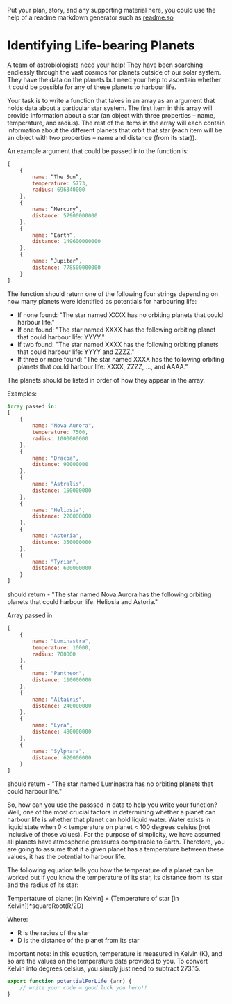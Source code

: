 Put your plan, story, and any supporting material here, you could use the help of a readme markdown generator such as [readme.so](https://readme.so/)

# Identifying Life-bearing Planets

A team of astrobiologists need your help! They have been searching endlessly through the vast cosmos for planets outside of our solar system. They have the data on the planets but need your help to ascertain whether it could be possible for any of these planets to harbour life.

Your task is to write a function that takes in an array as an argument that holds data about a particular star system. The first item in this array will provide information about a star (an object with three properties – name, temperature, and radius). The rest of the items in the array will each contain information about the different planets that orbit that star (each item will be an object with two properties – name and distance (from its star)).

An example argument that could be passed into the function is:

```javascript
[
    {
        name: “The Sun”, 
        temperature: 5773, 
        radius: 696340000
    }, 
    {
        name: “Mercury”, 
        distance: 57900000000
    }, 
    {
        name: “Earth”, 
        distance: 149600000000
    }, 
    {
        name: “Jupiter”,
        distance: 778500000000
    }
]
```

The function should return one of the following four strings depending on how many planets were identified as potentials for harbouring life:

- If none found: "The star named XXXX has no orbiting planets that could harbour life."
- If one found: "The star named XXXX has the following orbiting planet that could harbour life: YYYY."
- If two found: "The star named XXXX has the following orbiting planets that could harbour life: YYYY and ZZZZ."
- If three or more found: "The star named XXXX has the following orbiting planets that could harbour life: XXXX, ZZZZ, …, and AAAA."

The planets should be listed in order of how they appear in the array.

Examples:

```javascript
Array passed in:
[
    {
        name: "Nova Aurora",
        temperature: 7500,
        radius: 1000000000
    },
    {
        name: "Dracoa",
        distance: 90000000
    },
    {
        name: "Astralis",
        distance: 150000000
    },
    {
        name: "Heliosia",
        distance: 220000000
    },
    {
        name: "Astoria",
        distance: 350000000
    },
    {
        name: "Tyrian",
        distance: 600000000
    }
]
```

should return - "The star named Nova Aurora has the following orbiting planets that could harbour life: Heliosia and Astoria."

Array passed in:
```javascript
[
    {
        name: "Luminastra",
        temperature: 10000,
        radius: 700000
    },
    {
        name: "Pantheon",
        distance: 110000000
    },
    {
        name: "Altairis",
        distance: 240000000
    },
    {
        name: "Lyra",
        distance: 480000000
    },
    {
        name: "Sylphara",
        distance: 620000000
    }
]
```

should return - "The star named Luminastra has no orbiting planets that could harbour life."

So, how can you use the passsed in data to help you write your function? Well, one of the most crucial factors in determining whether a planet can harbour life is whether that planet can hold liquid water. Water exists in liquid state when 0 < temperature on planet < 100 degrees celsius (not inclusive of those values). For the purpose of simplicity, we have assumed all planets have atmospheric pressures comparable to Earth. Therefore, you are going to assume that if a given planet has a temperature between these values, it has the potential to harbour life.

The following equation tells you how the temperature of a planet can be worked out if you know the temperature of its star, its distance from its star and the radius of its star:

Tempertature of planet [in Kelvin] = (Temperature of star [in Kelvin])*squareRoot(R/2D)

Where:
- R is the radius of the star
- D is the distance of the planet from its star

Important note: in this equation, temperature is measured in Kelvin (K), and so are the values on the temperature data provided to you. To convert Kelvin into degrees celsius, you simply just need to subtract 273.15.

```javascript
export function potentialForLife (arr) {
	// write your code – good luck you hero!!
}
```